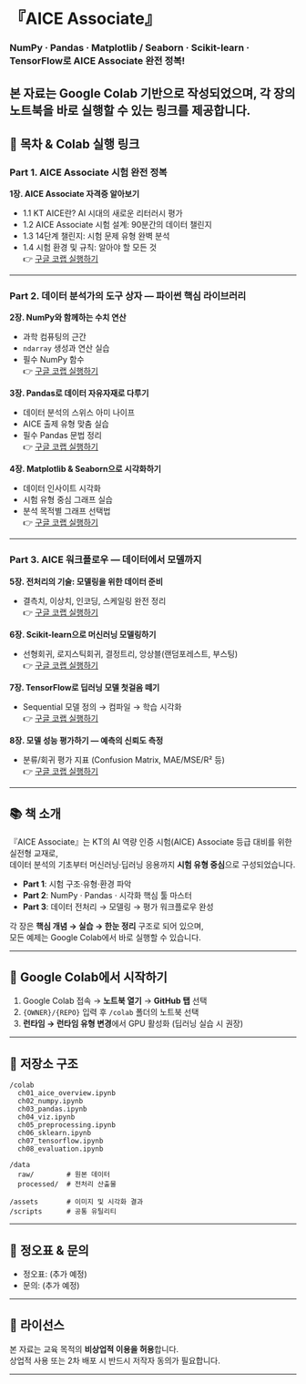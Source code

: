 # 『AICE Associate』

### NumPy · Pandas · Matplotlib / Seaborn · Scikit-learn · TensorFlow로 AICE Associate 완전 정복!

본 자료는 **Google Colab** 기반으로 작성되었으며, 각 장의 노트북을 바로 실행할 수 있는 링크를 제공합니다.  
---

## 📘 목차 & Colab 실행 링크

### Part 1. AICE Associate 시험 완전 정복
**1장. AICE Associate 자격증 알아보기**  
- 1.1 KT AICE란? AI 시대의 새로운 리터러시 평가  
- 1.2 AICE Associate 시험 설계: 90분간의 데이터 챌린지  
- 1.3 14단계 챌린지: 시험 문제 유형 완벽 분석  
- 1.4 시험 환경 및 규칙: 알아야 할 모든 것  
👉 [구글 코랩 실행하기]()

---

### Part 2. 데이터 분석가의 도구 상자 — 파이썬 핵심 라이브러리
**2장. NumPy와 함께하는 수치 연산**  
- 과학 컴퓨팅의 근간  
- `ndarray` 생성과 연산 실습  
- 필수 NumPy 함수  
👉 [구글 코랩 실행하기]()

**3장. Pandas로 데이터 자유자재로 다루기**  
- 데이터 분석의 스위스 아미 나이프  
- AICE 출제 유형 맞춤 실습  
- 필수 Pandas 문법 정리  
👉 [구글 코랩 실행하기]()

**4장. Matplotlib & Seaborn으로 시각화하기**  
- 데이터 인사이트 시각화  
- 시험 유형 중심 그래프 실습  
- 분석 목적별 그래프 선택법  
👉 [구글 코랩 실행하기]()

---

### Part 3. AICE 워크플로우 — 데이터에서 모델까지
**5장. 전처리의 기술: 모델링을 위한 데이터 준비**  
- 결측치, 이상치, 인코딩, 스케일링 완전 정리  
👉 [구글 코랩 실행하기]()

**6장. Scikit-learn으로 머신러닝 모델링하기**  
- 선형회귀, 로지스틱회귀, 결정트리, 앙상블(랜덤포레스트, 부스팅)  
👉 [구글 코랩 실행하기]()

**7장. TensorFlow로 딥러닝 모델 첫걸음 떼기**  
- Sequential 모델 정의 → 컴파일 → 학습 시각화  
👉 [구글 코랩 실행하기]()

**8장. 모델 성능 평가하기 — 예측의 신뢰도 측정**  
- 분류/회귀 평가 지표 (Confusion Matrix, MAE/MSE/R² 등)  
👉 [구글 코랩 실행하기]()

---

## 📚 책 소개

『AICE Associate』는 KT의 AI 역량 인증 시험(AICE) Associate 등급 대비를 위한 실전형 교재로,  
데이터 분석의 기초부터 머신러닝·딥러닝 응용까지 **시험 유형 중심**으로 구성되었습니다.

- **Part 1**: 시험 구조·유형·환경 파악  
- **Part 2**: NumPy · Pandas · 시각화 핵심 툴 마스터  
- **Part 3**: 데이터 전처리 → 모델링 → 평가 워크플로우 완성  

각 장은 **핵심 개념 → 실습 → 한눈 정리** 구조로 되어 있으며,  
모든 예제는 Google Colab에서 바로 실행할 수 있습니다.

---


## 🚀 Google Colab에서 시작하기

1. Google Colab 접속 → **노트북 열기** → **GitHub 탭** 선택  
2. `{OWNER}/{REPO}` 입력 후 `/colab` 폴더의 노트북 선택  
3. **런타임 → 런타임 유형 변경**에서 GPU 활성화 (딥러닝 실습 시 권장)

---

## 📁 저장소 구조

```
/colab
  ch01_aice_overview.ipynb
  ch02_numpy.ipynb
  ch03_pandas.ipynb
  ch04_viz.ipynb
  ch05_preprocessing.ipynb
  ch06_sklearn.ipynb
  ch07_tensorflow.ipynb
  ch08_evaluation.ipynb

/data
  raw/        # 원본 데이터
  processed/  # 전처리 산출물

/assets       # 이미지 및 시각화 결과
/scripts      # 공통 유틸리티
```

---

## 🧾 정오표 & 문의

- 정오표: (추가 예정)  
- 문의: (추가 예정)

---

## 📜 라이선스

본 자료는 교육 목적의 **비상업적 이용을 허용**합니다.  
상업적 사용 또는 2차 배포 시 반드시 저작자 동의가 필요합니다.

---
